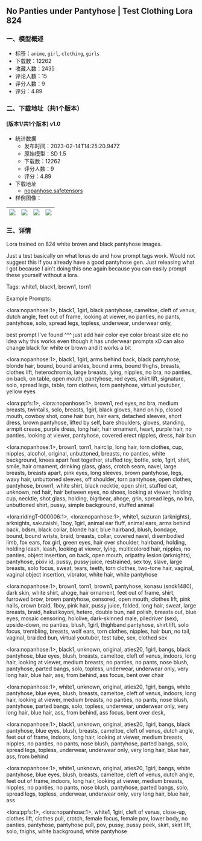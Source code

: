 ## No Panties under Pantyhose | Test Clothing Lora 824
### 一、模型概述

- 标签：`anime`, `girl`, `clothing`, `girls`
- 下载数：12262
- 收藏人数：2435
- 评论人数：15
- 评分人数：9
- 评分：4.89

### 二、下载地址（共1个版本）

#### [版本1/共1个版本] v1.0

- 统计数据
  - 发布时间：2023-02-14T14:25:20.947Z
  - 原始模型：SD 1.5
  - 下载数：12262
  - 评分人数：9
  - 评分：4.89
- 下载地址
  - [nopanhose.safetensors](https://civitai.com/api/download/models/10212)
- 样例图像：

| <img src="https://image.civitai.com/xG1nkqKTMzGDvpLrqFT7WA/f34151ee-3159-4bab-717b-5c994e5d8a00/width=450/99787.jpeg" /> | <img src="https://image.civitai.com/xG1nkqKTMzGDvpLrqFT7WA/5904793a-f3cb-425e-6019-3805b688f800/width=450/99797.jpeg" /> | <img src="https://image.civitai.com/xG1nkqKTMzGDvpLrqFT7WA/295d94e0-2f50-4f02-3589-038de4744800/width=450/99796.jpeg" /> | <img src="https://image.civitai.com/xG1nkqKTMzGDvpLrqFT7WA/e2cdc219-3123-4f74-7dfa-2e8e8cdfb200/width=450/99795.jpeg" /> |
| ---- | ---- | ---- | ---- |


### 三、详情
<p>Lora trained on 824 white brown and black pantyhose images.</p><p>Just a test basically on what loras do and how prompt tags work. Would not suggest this if you already have a good pantyhose gen. Just releasing what I got because I ain't doing this one again because you can easily prompt these yourself without a lora.</p><p></p><p>Tags: white1, black1, brown1, torn1</p><p>Example Prompts:</p><p>&lt;lora:nopanhose:1&gt;, black1, 1girl, black pantyhose, cameltoe, cleft of venus, dutch angle, feet out of frame, looking at viewer, no panties, no pants, pantyhose, solo, spread legs, topless, underwear, underwear only,</p><p></p><p>best prompt I've found ^^^ just add hair color eye color breast size etc no idea why this works even though it has underwear prompts xD can also change black for white or brown and it works a bit</p><p></p><p>&lt;lora:nopanhose:1&gt;, black1, 1girl, arms behind back, black pantyhose, blonde hair, bound, bound ankles, bound arms, bound thighs, breasts, clothes lift, heterochromia, large breasts, lying, nipples, no bra, no panties, on back, on table, open mouth, pantyhose, red eyes, shirt lift, signature, solo, spread legs, table, torn clothes, torn pantyhose, virtual youtuber, yellow eyes</p><p></p><p>&lt;lora:ppfs:1&gt;, &lt;lora:nopanhose:1&gt;, brown1, red eyes, no bra, medium breasts, twintails, solo, breasts, 1girl, black gloves, hand on hip, closed mouth, cowboy shot, cone hair bun, hair ears, detached sleeves, short dress, brown pantyhose, lifted by self, bare shoulders, gloves, standing, armpit crease, purple dress, long hair, hair ornament, heart, purple hair, no panties, looking at viewer, pantyhose, covered erect nipples, dress, hair bun</p><p></p><p>&lt;lora:nopanhose:1&gt;, brown1, torn1, hairclip, long hair, torn clothes, cup, nipples, alcohol, original, unbuttoned, breasts, no panties, white background, knees apart feet together, stuffed toy, bottle, solo, 1girl, shirt, smile, hair ornament, drinking glass, glass, crotch seam, navel, large breasts, breasts apart, pink eyes, long sleeves, brown pantyhose, legs, wavy hair, unbuttoned sleeves, off shoulder, torn pantyhose, open clothes, pantyhose, brown1, white shirt, black necktie, open shirt, stuffed cat, unknown, red hair, hair between eyes, no shoes, looking at viewer, holding cup, necktie, shot glass, holding, bigrbear, ahoge, grin, spread legs, no bra, unbuttoned shirt, pussy, simple background, stuffed animal</p><p></p><p>&lt;lora:ridingT-000006:1&gt;, &lt;lora:nopanhose:1&gt;, white1, suzuran (arknights), arknights, sakutaishi, 1boy, 1girl, animal ear fluff, animal ears, arms behind back, bdsm, black collar, blonde hair, blue hairband, blush, bondage, bound, bound wrists, braid, breasts, collar, covered navel, disembodied limb, fox ears, fox girl, green eyes, hair over shoulder, hairband, holding, holding leash, leash, looking at viewer, lying, multicolored hair, nipples, no panties, object insertion, on back, open mouth, oripathy lesion (arknights), pantyhose, pixiv id, pussy, pussy juice, restrained, sex toy, slave, large breasts, solo focus, sweat, tears, teeth, torn clothes, two-tone hair, vaginal, vaginal object insertion, vibrator, white hair, white pantyhose</p><p></p><p>&lt;lora:nopanhose:1&gt;, brown1, torn1, brown1, pantyhose, konasu (sndk1480), dark skin, white shirt, ahoge, hair ornament, feet out of frame, shirt, furrowed brow, brown pantyhose, censored, open mouth, clothes lift, pink nails, crown braid, 1boy, pink hair, pussy juice, folded, long hair, sweat, large breasts, braid, hakui koyori, hetero, double bun, nail polish, breasts out, blue eyes, mosaic censoring, hololive, dark-skinned male, piledriver (sex), upside-down, no panties, blush, 1girl, thighband pantyhose, shirt lift, solo focus, trembling, breasts, wolf ears, torn clothes, nipples, hair bun, no tail, vaginal, braided bun, virtual youtuber, test tube, sex, clothed sex</p><p></p><p>&lt;lora:nopanhose:1&gt;, black1, unknown, original, aties20, 1girl, bangs, black pantyhose, blue eyes, blush, breasts, cameltoe, cleft of venus, indoors, long hair, looking at viewer, medium breasts, no panties, no pants, nose blush, pantyhose, parted bangs, solo, topless, underwear, underwear only, very long hair, blue hair, ass, from behind, ass focus, bent over chair</p><p></p><p>&lt;lora:nopanhose:1&gt;, white1, unknown, original, aties20, 1girl, bangs, white pantyhose, blue eyes, blush, breasts, cameltoe, cleft of venus, indoors, long hair, looking at viewer, medium breasts, no panties, no pants, nose blush, pantyhose, parted bangs, solo, topless, underwear, underwear only, very long hair, blue hair, ass, from behind, ass focus, bent over desk,</p><p></p><p>&lt;lora:nopanhose:1&gt;, black1, unknown, original, aties20, 1girl, bangs, black pantyhose, blue eyes, blush, breasts, cameltoe, cleft of venus, dutch angle, feet out of frame, indoors, long hair, looking at viewer, medium breasts, nipples, no panties, no pants, nose blush, pantyhose, parted bangs, solo, spread legs, topless, underwear, underwear only, very long hair, blue hair, ass, from behind</p><p></p><p>&lt;lora:nopanhose:1&gt;, white1, unknown, original, aties20, 1girl, bangs, white pantyhose, blue eyes, blush, breasts, cameltoe, cleft of venus, dutch angle, feet out of frame, indoors, long hair, looking at viewer, medium breasts, nipples, no panties, no pants, nose blush, pantyhose, parted bangs, solo, spread legs, topless, underwear, underwear only, very long hair, blue hair, ass</p><p></p><p>&lt;lora:ppfs:1&gt;, &lt;lora:nopanhose:1&gt;, white1, 1girl, cleft of venus, close-up, clothes lift, clothes pull, crotch, female focus, female pov, lower body, no panties, pantyhose, pantyhose pull, pov, pussy, pussy peek, skirt, skirt lift, solo, thighs, white background, white pantyhose</p>